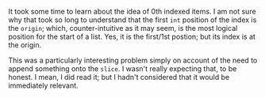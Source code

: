 It took some time to learn about the idea of 0th indexed items. I am not sure why that took so long to understand that the first `int` position of the index is the `origin`; which, counter-intuitive as it may seem, is the most logical position for the start of a list. Yes, it is the first/1st postion; but its index is at the origin. 

This was a particularly interesting problem simply on account of the need to append something onto the `slice`. I wasn't really expecting that, to be honest. I mean, I did read it; but I hadn't considered that it would be immediately relevant. 